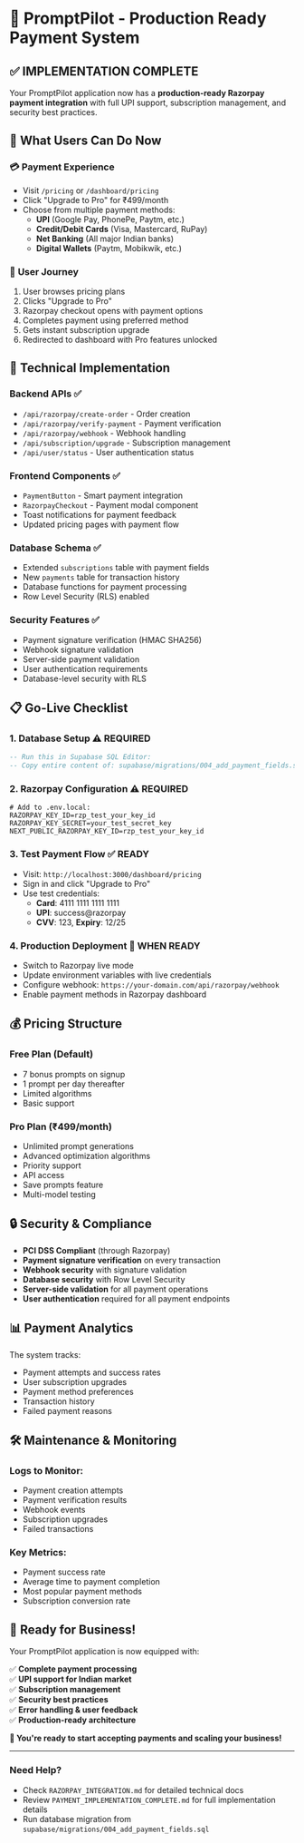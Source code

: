 # 🚀 PromptPilot - Production Ready Payment System

## ✅ IMPLEMENTATION COMPLETE

Your PromptPilot application now has a **production-ready Razorpay payment integration** with full UPI support, subscription management, and security best practices.

## 🎯 What Users Can Do Now

### 💳 **Payment Experience**
- Visit `/pricing` or `/dashboard/pricing`
- Click "Upgrade to Pro" for ₹499/month
- Choose from multiple payment methods:
  - **UPI** (Google Pay, PhonePe, Paytm, etc.)
  - **Credit/Debit Cards** (Visa, Mastercard, RuPay)
  - **Net Banking** (All major Indian banks)
  - **Digital Wallets** (Paytm, Mobikwik, etc.)

### 📱 **User Journey**
1. User browses pricing plans
2. Clicks "Upgrade to Pro" 
3. Razorpay checkout opens with payment options
4. Completes payment using preferred method
5. Gets instant subscription upgrade
6. Redirected to dashboard with Pro features unlocked

## 🔧 **Technical Implementation**

### **Backend APIs** ✅
- `/api/razorpay/create-order` - Order creation
- `/api/razorpay/verify-payment` - Payment verification  
- `/api/razorpay/webhook` - Webhook handling
- `/api/subscription/upgrade` - Subscription management
- `/api/user/status` - User authentication status

### **Frontend Components** ✅
- `PaymentButton` - Smart payment integration
- `RazorpayCheckout` - Payment modal component
- Toast notifications for payment feedback
- Updated pricing pages with payment flow

### **Database Schema** ✅
- Extended `subscriptions` table with payment fields
- New `payments` table for transaction history
- Database functions for payment processing
- Row Level Security (RLS) enabled

### **Security Features** ✅
- Payment signature verification (HMAC SHA256)
- Webhook signature validation
- Server-side payment validation
- User authentication requirements
- Database-level security with RLS

## 📋 **Go-Live Checklist**

### 1. **Database Setup** ⚠️ REQUIRED
```sql
-- Run this in Supabase SQL Editor:
-- Copy entire content of: supabase/migrations/004_add_payment_fields.sql
```

### 2. **Razorpay Configuration** ⚠️ REQUIRED
```env
# Add to .env.local:
RAZORPAY_KEY_ID=rzp_test_your_key_id
RAZORPAY_KEY_SECRET=your_test_secret_key  
NEXT_PUBLIC_RAZORPAY_KEY_ID=rzp_test_your_key_id
```

### 3. **Test Payment Flow** ✅ READY
- Visit: `http://localhost:3000/dashboard/pricing`
- Sign in and click "Upgrade to Pro"
- Use test credentials:
  - **Card**: 4111 1111 1111 1111
  - **UPI**: success@razorpay
  - **CVV**: 123, **Expiry**: 12/25

### 4. **Production Deployment** 🚀 WHEN READY
- Switch to Razorpay live mode
- Update environment variables with live credentials
- Configure webhook: `https://your-domain.com/api/razorpay/webhook`
- Enable payment methods in Razorpay dashboard

## 💰 **Pricing Structure**

### **Free Plan** (Default)
- 7 bonus prompts on signup
- 1 prompt per day thereafter
- Limited algorithms
- Basic support

### **Pro Plan** (₹499/month)
- Unlimited prompt generations
- Advanced optimization algorithms
- Priority support
- API access
- Save prompts feature
- Multi-model testing

## 🔒 **Security & Compliance**

- **PCI DSS Compliant** (through Razorpay)
- **Payment signature verification** on every transaction
- **Webhook security** with signature validation
- **Database security** with Row Level Security
- **Server-side validation** for all payment operations
- **User authentication** required for all payment endpoints

## 📊 **Payment Analytics**

The system tracks:
- Payment attempts and success rates
- User subscription upgrades
- Payment method preferences
- Transaction history
- Failed payment reasons

## 🛠️ **Maintenance & Monitoring**

### **Logs to Monitor:**
- Payment creation attempts
- Payment verification results
- Webhook events
- Subscription upgrades
- Failed transactions

### **Key Metrics:**
- Payment success rate
- Average time to payment completion
- Most popular payment methods
- Subscription conversion rate

## 🎊 **Ready for Business!**

Your PromptPilot application is now equipped with:

✅ **Complete payment processing**  
✅ **UPI support for Indian market**  
✅ **Subscription management**  
✅ **Security best practices**  
✅ **Error handling & user feedback**  
✅ **Production-ready architecture**  

**🚀 You're ready to start accepting payments and scaling your business!**

---

### **Need Help?**
- Check `RAZORPAY_INTEGRATION.md` for detailed technical docs
- Review `PAYMENT_IMPLEMENTATION_COMPLETE.md` for full implementation details
- Run database migration from `supabase/migrations/004_add_payment_fields.sql`

